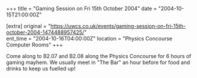 +++
title = "Gaming Session on Fri 15th October 2004"
date = "2004-10-15T21:00:00Z"

[extra]
original = "https://uwcs.co.uk/events/gaming-session-on-fri-15th-october-2004-1474488957425/"    
ent_time = "2004-10-16T04:00:00Z"
location = "Physics Concourse Computer Rooms"
+++

Come along to B2.07 and B2.08 along the Physics Concourse for 6 hours of gaming mayhem. We usually meet in "The Bar" an hour before for food and drinks to keep us fuelled up\!

